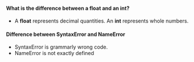 #### What is the difference between a float and an int?

- A **float** represents decimal quantities. An **int** represents whole numbers.

  

#### Difference between SyntaxError and NameError

* SyntaxError is grammarly wrong code.
* NameError is not exactly defined

